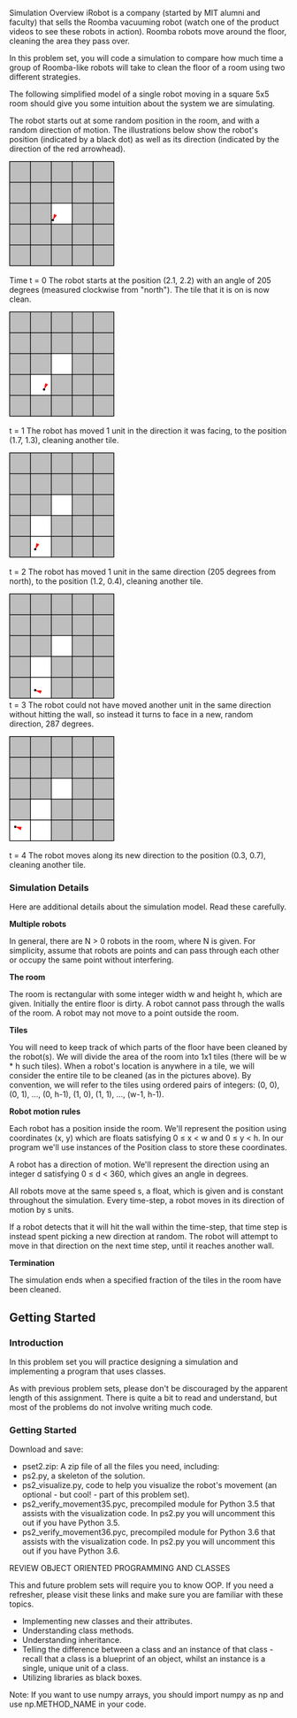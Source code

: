 Simulation Overview
iRobot is a company (started by MIT alumni and faculty) that sells the Roomba vacuuming robot (watch one of the product videos to see these robots in action). Roomba robots move around the floor, cleaning the area they pass over.

In this problem set, you will code a simulation to compare how much time a group of Roomba-like robots will take to clean the floor of a room using two different strategies.

The following simplified model of a single robot moving in a square 5x5 room should give you some intuition about the system we are simulating.

The robot starts out at some random position in the room, and with a random direction of motion. The illustrations below show the robot's position (indicated by a black dot) as well as its direction (indicated by the direction of the red arrowhead).

![](./img/files_ps07_files_screen1.png)

Time t = 0
The robot starts at the position (2.1, 2.2) with an angle of 205 degrees (measured clockwise from "north"). The tile that it is on is now clean.

![](./img/files_ps07_files_screen2.png)

t = 1
The robot has moved 1 unit in the direction it was facing, to the position (1.7, 1.3), cleaning another tile.

![](./img/files_ps07_files_screen3.png)

t = 2
The robot has moved 1 unit in the same direction (205 degrees from north), to the position (1.2, 0.4), cleaning another tile.

![](./img/files_ps07_files_screen4.png)  
t = 3
The robot could not have moved another unit in the same direction without hitting the wall, so instead it turns to face in a new, random direction, 287 degrees.

![](./img/files_ps07_files_screen5.png) 

t = 4
The robot moves along its new direction to the position (0.3, 0.7), cleaning another tile.

### Simulation Details
Here are additional details about the simulation model. Read these carefully.

**Multiple robots**

In general, there are N > 0 robots in the room, where N is given. For simplicity, assume that robots are points and can pass through each other or occupy the same point without interfering.

**The room**

The room is rectangular with some integer width w and height h, which are given. Initially the entire floor is dirty. A robot cannot pass through the walls of the room. A robot may not move to a point outside the room.

**Tiles**

You will need to keep track of which parts of the floor have been cleaned by the robot(s). We will divide the area of the room into 1x1 tiles (there will be w * h such tiles). When a robot's location is anywhere in a tile, we will consider the entire tile to be cleaned (as in the pictures above). By convention, we will refer to the tiles using ordered pairs of integers: (0, 0), (0, 1), ..., (0, h-1), (1, 0), (1, 1), ..., (w-1, h-1).

**Robot motion rules**

Each robot has a position inside the room. We'll represent the position using coordinates (x, y) which are floats satisfying 0 ≤ x < w and 0 ≤ y < h. In our program we'll use instances of the Position class to store these coordinates.

A robot has a direction of motion. We'll represent the direction using an integer d satisfying 0 ≤ d < 360, which gives an angle in degrees.

All robots move at the same speed s, a float, which is given and is constant throughout the simulation. Every time-step, a robot moves in its direction of motion by s units.

If a robot detects that it will hit the wall within the time-step, that time step is instead spent picking a new direction at random. The robot will attempt to move in that direction on the next time step, until it reaches another wall.

**Termination**

The simulation ends when a specified fraction of the tiles in the room have been cleaned.

## Getting Started

### Introduction
In this problem set you will practice designing a simulation and implementing a program that uses classes.

As with previous problem sets, please don't be discouraged by the apparent length of this assignment. There is quite a bit to read and understand, but most of the problems do not involve writing much code.

### Getting Started
Download and save:

- pset2.zip: A zip file of all the files you need, including:
- ps2.py, a skeleton of the solution.
- ps2_visualize.py, code to help you visualize the robot's movement (an optional - but cool! - part of this problem set).
- ps2_verify_movement35.pyc, precompiled module for Python 3.5 that assists with the visualization code. In ps2.py you will uncomment this out if you have Python 3.5.
- ps2_verify_movement36.pyc, precompiled module for Python 3.6 that assists with the visualization code. In ps2.py you will uncomment this out if you have Python 3.6.

REVIEW OBJECT ORIENTED PROGRAMMING AND CLASSES

This and future problem sets will require you to know OOP. If you need a refresher, please visit these links and make sure you are familiar with these topics.

- Implementing new classes and their attributes.
- Understanding class methods.
- Understanding inheritance.
- Telling the difference between a class and an instance of that class - recall that a class is a blueprint of an object, whilst an instance is a single, unique unit of a class.
- Utilizing libraries as black boxes.

Note: If you want to use numpy arrays, you should import numpy as np and use np.METHOD_NAME in your code.